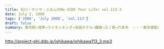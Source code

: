 ```yaml
---
title: 石川・ホンマ・ぶるんのBe-SIDE Your Life! vol.113-3
date: July 2, 2008
tags: ['2008', 'July 2008', 'vol.113']
draft: false
summary: 東京駅→浅草→ライオンキング→池袋ホテル→鎌倉→江ノ島→六本木　・・・東京堪能の旅。１０分で終わるお話だと思うのですが・・・NAMAE
---
```


http://project-phi.ddo.jp/ishikawa/ishikawa113_3.mp3